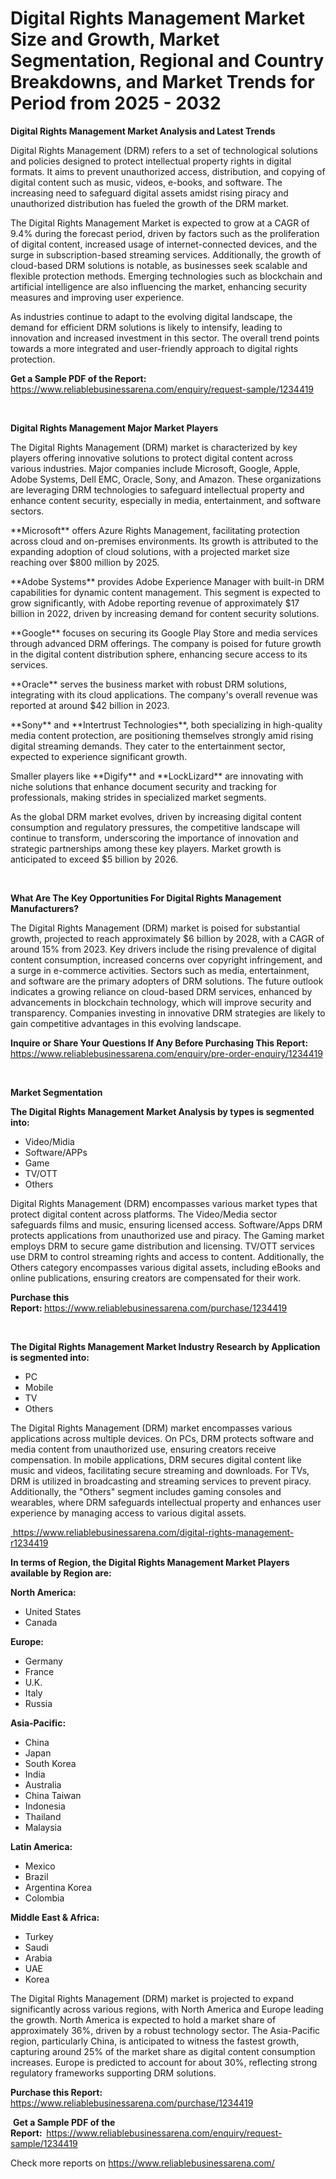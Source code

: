 <p><h1>Digital Rights Management Market Size and Growth, Market Segmentation, Regional and Country Breakdowns, and Market Trends for Period from 2025 -  2032</h1></p><p><strong>Digital Rights Management Market Analysis and Latest Trends</strong></p>
<p><p>Digital Rights Management (DRM) refers to a set of technological solutions and policies designed to protect intellectual property rights in digital formats. It aims to prevent unauthorized access, distribution, and copying of digital content such as music, videos, e-books, and software. The increasing need to safeguard digital assets amidst rising piracy and unauthorized distribution has fueled the growth of the DRM market.</p><p>The Digital Rights Management Market is expected to grow at a CAGR of 9.4% during the forecast period, driven by factors such as the proliferation of digital content, increased usage of internet-connected devices, and the surge in subscription-based streaming services. Additionally, the growth of cloud-based DRM solutions is notable, as businesses seek scalable and flexible protection methods. Emerging technologies such as blockchain and artificial intelligence are also influencing the market, enhancing security measures and improving user experience.</p><p>As industries continue to adapt to the evolving digital landscape, the demand for efficient DRM solutions is likely to intensify, leading to innovation and increased investment in this sector. The overall trend points towards a more integrated and user-friendly approach to digital rights protection.</p></p>
<p><strong>Get a Sample PDF of the Report:&nbsp;</strong> <a href="https://www.reliablebusinessarena.com/enquiry/request-sample/1234419?utm_campaign=3001&utm_medium=2&utm_source=Github&utm_content=ia&utm_term=07032025&utm_id=digital-rights-management">https://www.reliablebusinessarena.com/enquiry/request-sample/1234419</a></p>
<p>&nbsp;</p>
<p><strong>Digital Rights Management Major Market Players</strong></p>
<p><p>The Digital Rights Management (DRM) market is characterized by key players offering innovative solutions to protect digital content across various industries. Major companies include Microsoft, Google, Apple, Adobe Systems, Dell EMC, Oracle, Sony, and Amazon. These organizations are leveraging DRM technologies to safeguard intellectual property and enhance content security, especially in media, entertainment, and software sectors.</p><p>**Microsoft** offers Azure Rights Management, facilitating protection across cloud and on-premises environments. Its growth is attributed to the expanding adoption of cloud solutions, with a projected market size reaching over $800 million by 2025.</p><p>**Adobe Systems** provides Adobe Experience Manager with built-in DRM capabilities for dynamic content management. This segment is expected to grow significantly, with Adobe reporting revenue of approximately $17 billion in 2022, driven by increasing demand for content security solutions.</p><p>**Google** focuses on securing its Google Play Store and media services through advanced DRM offerings. The company is poised for future growth in the digital content distribution sphere, enhancing secure access to its services.</p><p>**Oracle** serves the business market with robust DRM solutions, integrating with its cloud applications. The company's overall revenue was reported at around $42 billion in 2023.</p><p>**Sony** and **Intertrust Technologies**, both specializing in high-quality media content protection, are positioning themselves strongly amid rising digital streaming demands. They cater to the entertainment sector, expected to experience significant growth.</p><p>Smaller players like **Digify** and **LockLizard** are innovating with niche solutions that enhance document security and tracking for professionals, making strides in specialized market segments.</p><p>As the global DRM market evolves, driven by increasing digital content consumption and regulatory pressures, the competitive landscape will continue to transform, underscoring the importance of innovation and strategic partnerships among these key players. Market growth is anticipated to exceed $5 billion by 2026.</p></p>
<p>&nbsp;</p>
<p><strong>What Are The Key Opportunities For Digital Rights Management Manufacturers?</strong></p>
<p><p>The Digital Rights Management (DRM) market is poised for substantial growth, projected to reach approximately $6 billion by 2028, with a CAGR of around 15% from 2023. Key drivers include the rising prevalence of digital content consumption, increased concerns over copyright infringement, and a surge in e-commerce activities. Sectors such as media, entertainment, and software are the primary adopters of DRM solutions. The future outlook indicates a growing reliance on cloud-based DRM services, enhanced by advancements in blockchain technology, which will improve security and transparency. Companies investing in innovative DRM strategies are likely to gain competitive advantages in this evolving landscape.</p></p>
<p><strong>Inquire or Share Your Questions If Any Before Purchasing This Report:</strong> <a href="https://www.reliablebusinessarena.com/enquiry/pre-order-enquiry/1234419?utm_campaign=3001&utm_medium=2&utm_source=Github&utm_content=ia&utm_term=07032025&utm_id=digital-rights-management">https://www.reliablebusinessarena.com/enquiry/pre-order-enquiry/1234419</a></p>
<p>&nbsp;</p>
<p><strong>Market Segmentation</strong></p>
<p><strong>The Digital Rights Management Market Analysis by types is segmented into:</strong></p>
<p><ul><li>Video/Midia</li><li>Software/APPs</li><li>Game</li><li>TV/OTT</li><li>Others</li></ul></p>
<p><p>Digital Rights Management (DRM) encompasses various market types that protect digital content across platforms. The Video/Media sector safeguards films and music, ensuring licensed access. Software/Apps DRM protects applications from unauthorized use and piracy. The Gaming market employs DRM to secure game distribution and licensing. TV/OTT services use DRM to control streaming rights and access to content. Additionally, the Others category encompasses various digital assets, including eBooks and online publications, ensuring creators are compensated for their work.</p></p>
<p><strong>Purchase this Report:&nbsp;</strong><a href="https://www.reliablebusinessarena.com/purchase/1234419?utm_campaign=3001&utm_medium=2&utm_source=Github&utm_content=ia&utm_term=07032025&utm_id=digital-rights-management">https://www.reliablebusinessarena.com/purchase/1234419</a></p>
<p>&nbsp;</p>
<p><strong>The Digital Rights Management Market Industry Research by Application is segmented into:</strong></p>
<p><ul><li>PC</li><li>Mobile</li><li>TV</li><li>Others</li></ul></p>
<p><p>The Digital Rights Management (DRM) market encompasses various applications across multiple devices. On PCs, DRM protects software and media content from unauthorized use, ensuring creators receive compensation. In mobile applications, DRM secures digital content like music and videos, facilitating secure streaming and downloads. For TVs, DRM is utilized in broadcasting and streaming services to prevent piracy. Additionally, the "Others" segment includes gaming consoles and wearables, where DRM safeguards intellectual property and enhances user experience by managing access to various digital assets.</p></p>
<p><a href="https://www.reliablebusinessarena.com/digital-rights-management-r1234419?utm_campaign=3001&utm_medium=2&utm_source=Github&utm_content=ia&utm_term=07032025&utm_id=digital-rights-management">&nbsp;https://www.reliablebusinessarena.com/digital-rights-management-r1234419</a></p>
<p><strong>In terms of Region, the Digital Rights Management Market Players available by Region are:</strong></p>
<p>
    <p> <strong> North America: </strong>
        <ul>
            <li>United States</li>
            <li>Canada</li>
        </ul>
        </p> 
    <p> <strong> Europe: </strong>
        <ul>
            <li>Germany</li>
            <li>France</li>
            <li>U.K.</li>
            <li>Italy</li>
            <li>Russia</li>
        </ul>
        </p> 
    <p> <strong> Asia-Pacific: </strong>
        <ul>
            <li>China</li>
            <li>Japan</li>
            <li>South Korea</li>
            <li>India</li>
            <li>Australia</li>
            <li>China Taiwan</li>
            <li>Indonesia</li>
            <li>Thailand</li>
            <li>Malaysia</li>
        </ul>
        </p> 
    <p> <strong> Latin America: </strong>
        <ul>
            <li>Mexico</li>
            <li>Brazil</li>
            <li>Argentina Korea</li>
            <li>Colombia</li>
        </ul>
        </p> 
    <p> <strong> Middle East & Africa: </strong>
        <ul>
            <li>Turkey</li>
            <li>Saudi</li>
            <li>Arabia</li>
            <li>UAE</li>
            <li>Korea</li>
        </ul>
    </p>
    </p>
<p><p>The Digital Rights Management (DRM) market is projected to expand significantly across various regions, with North America and Europe leading the growth. North America is expected to hold a market share of approximately 36%, driven by a robust technology sector. The Asia-Pacific region, particularly China, is anticipated to witness the fastest growth, capturing around 25% of the market share as digital content consumption increases. Europe is predicted to account for about 30%, reflecting strong regulatory frameworks supporting DRM solutions.</p></p>
<p><strong>Purchase this Report: </strong><a href="https://www.reliablebusinessarena.com/purchase/1234419?utm_campaign=3001&utm_medium=2&utm_source=Github&utm_content=ia&utm_term=07032025&utm_id=digital-rights-management">https://www.reliablebusinessarena.com/purchase/1234419</a></p>
<p>&nbsp;<strong>Get a Sample PDF of the Report:&nbsp;&nbsp;</strong><a href="https://www.reliablebusinessarena.com/enquiry/request-sample/1234419?utm_campaign=3001&utm_medium=2&utm_source=Github&utm_content=ia&utm_term=07032025&utm_id=digital-rights-management">https://www.reliablebusinessarena.com/enquiry/request-sample/1234419</a></p>
<p><strong></strong></p>
<p>Check more reports on <a href="https://www.reliablebusinessarena.com/?utm_campaign=3001&utm_medium=2&utm_source=Github&utm_content=ia&utm_term=07032025&utm_id=digital-rights-management">https://www.reliablebusinessarena.com/</a></p>
